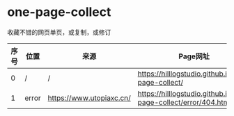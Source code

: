 # one-page-collect
收藏不错的网页单页，或复制，或修订


| 序号 | 位置 | 来源 | Page网址 |
| --- | --- | --- | --- |
| 0 | / | / | https://hilllogstudio.github.io/one-page-collect/ |
| 1 | error | https://www.utopiaxc.cn/ | https://hilllogstudio.github.io/one-page-collect/error/404.html |
